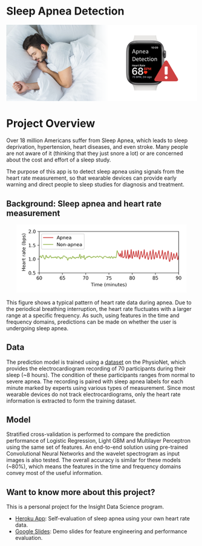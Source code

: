 # Sleep Apnea Detection
<p align="center"><img src="https://raw.githubusercontent.com/ChiQiao/Apnea-ECG/master/resources/icon_cover.png" width="700" title="Sleep Apnea Detection"></p>

# Project Overview
Over 18 million Americans suffer from Sleep Apnea, which leads to sleep deprivation, hypertension, heart diseases, and even stroke. Many people are not aware of it (thinking that they just snore a lot) or are concerned about the cost and effort of a sleep study. 

The purpose of this app is to detect sleep apnea using signals from the heart rate measurement, so that wearable devices can provide early warning and direct people to sleep studies for diagnosis and treatment. 

## Background: Sleep apnea and heart rate measurement
<p align="center"><img src="https://raw.githubusercontent.com/ChiQiao/Apnea-ECG/master/resources/Slide_HR_character.png" width="450" title="Heart rate during apnea"></p>
This figure shows a typical pattern of heart rate data during apnea. Due to the periodical breathing interruption, the heart rate fluctuates with a larger range at a specific frequency. As such, using features in the time and frequency domains, predictions can be made on whether the user is undergoing sleep apnea.

## Data
The prediction model is trained using a [dataset](https://physionet.org/content/apnea-ecg/1.0.0/) on the PhysioNet, which provides the electrocardiogram recording of 70 participants during their sleep (~8 hours). The condition of these participants ranges from normal to severe apnea. The recording is paired with sleep apnea labels for each minute marked by experts using various types of measurement. Since most wearable devices do not track electrocardiograms, only the heart rate information is extracted to form the training dataset.

## Model
Stratified cross-validation is performed to compare the prediction performance of Logistic Regression, Light GBM and Multilayer Perceptron using the same set of features. An end-to-end solution using pre-trained Convolutional Neural Networks and the wavelet spectrogram as input images is also tested. The overall accuracy is similar for these models (~80%), which means the features in the time and frequency domains convey most of the useful information. 

## Want to know more about this project?
This is a personal project for the Insight Data Science program.  

* [Heroku App](https://apnea-ecg.herokuapp.com/): Self-evaluation of sleep apnea using your own heart rate data.
* [Google Slides](https://docs.google.com/presentation/d/1WwZyvJ4VLjRcUPeKftsnVOTlXbZ1NYcIuLxvsKsN9ew/edit): Demo slides for feature engineering and performance evaluation. 
